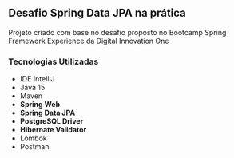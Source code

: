 
<h2>Desafio Spring Data JPA na prática</h2>

<p>Projeto criado com base no desafio proposto no Bootcamp Spring Framework Experience da Digital Innovation One</p>

<h3>Tecnologias Utilizadas</h3>

<ul>
  <li>IDE IntelliJ</li>
  <li>Java 15</li>
  <li>Maven</li>
  <li><strong>Spring Web</strong></li>
  <li><strong>Spring Data JPA</strong></li>
  <li><strong>PostgreSQL Driver</strong></li>
  <li><strong>Hibernate Validator</strong></li>
  <li>Lombok</li>
  <li>Postman</li>
</ul>


